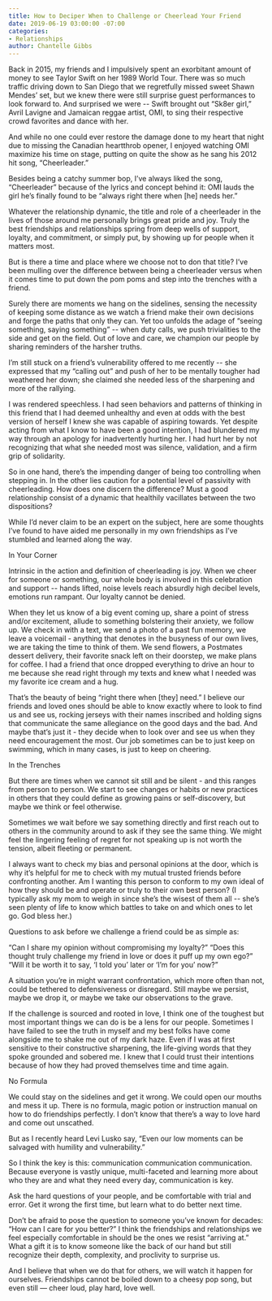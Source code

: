 ```yaml
---
title: How to Deciper When to Challenge or Cheerlead Your Friend
date: 2019-06-19 03:00:00 -07:00
categories:
- Relationships
author: Chantelle Gibbs
---
```


Back in 2015, my friends and I impulsively spent an exorbitant amount of money to see Taylor Swift on her 1989 World Tour. There was so much traffic driving down to San Diego that we regretfully missed sweet Shawn Mendes’ set, but we knew there were still surprise guest performances to look forward to. And surprised we were -- Swift brought out “Sk8er girl,” Avril Lavigne and Jamaican reggae artist, OMI, to sing their respective crowd favorites and dance with her. 

And while no one could ever restore the damage done to my heart that night due to missing the Canadian heartthrob opener, I enjoyed watching OMI maximize his time on stage, putting on quite the show as he sang his 2012 hit song, “Cheerleader.”

Besides being a catchy summer bop, I’ve always liked the song, “Cheerleader” because of the lyrics and concept behind it: OMI lauds the girl he’s finally found to be “always right there when [he] needs her.” 

Whatever the relationship dynamic, the title and role of a cheerleader in the lives of those around me personally brings great pride and joy. Truly the best friendships and relationships spring from deep wells of support, loyalty, and commitment, or simply put, by showing up for people when it matters most. 

But is there a time and place where we choose not to don that title? I’ve been mulling over the difference between being a cheerleader versus when it comes time to put down the pom poms and step into the trenches with a friend. 

Surely there are moments we hang on the sidelines, sensing the necessity of keeping some distance as we watch a friend make their own decisions and forge the paths that only they can. Yet too unfolds the adage of “seeing something, saying something” -- when duty calls, we push trivialities to the side and get on the field. Out of love and care, we champion our people by sharing reminders of the harsher truths. 

I’m still stuck on a friend’s vulnerability offered to me recently -- she expressed that my “calling out” and push of her to be mentally tougher had weathered her down; she claimed she needed less of the sharpening and more of the rallying. 

I was rendered speechless. I had seen behaviors and patterns of thinking in this friend that I had deemed unhealthy and even at odds with the best version of herself I knew she was capable of aspiring towards. Yet despite acting from what I know to have been a good intention, I had blundered my way through an apology for inadvertently hurting her. I had hurt her by not recognizing that what she needed most was silence, validation, and a firm grip of solidarity.

So in one hand, there’s the impending danger of being too controlling when stepping in. In the other lies caution for a potential level of passivity with cheerleading. How does one discern the difference? Must a good relationship consist of a dynamic that healthily vacillates between the two dispositions? 

While I’d never claim to be an expert on the subject, here are some thoughts I’ve found to have aided me personally in my own friendships as I’ve stumbled and learned along the way.

In Your Corner

Intrinsic in the action and definition of cheerleading is joy. When we cheer for someone or something, our whole body is involved in this celebration and support -- hands lifted, noise levels reach absurdly high decibel levels, emotions run rampant. Our loyalty cannot be denied.

When they let us know of a big event coming up, share a point of stress and/or excitement, allude to something bolstering their anxiety, we follow up. We check in with a text, we send a photo of a past fun memory, we leave a voicemail - anything that denotes in the busyness of our own lives, we are taking the time to think of them. We send flowers, a Postmates dessert delivery, their favorite snack left on their doorstep, we make plans for coffee. I had a friend that once dropped everything to drive an hour to me because she read right through my texts and knew what I needed was my favorite ice cream and a hug.

That’s the beauty of being “right there when [they] need.” I believe our friends and loved ones should be able to know exactly where to look to find us and see us, rocking jerseys with their names inscribed and holding signs that communicate the same allegiance on the good days and the bad. And maybe that’s just it - they decide when to look over and see us when they need encouragement the most. Our job sometimes can be to just keep on swimming, which in many cases, is just to keep on cheering.

In the Trenches

But there are times when we cannot sit still and be silent - and this ranges from person to person. We start to see changes or habits or new practices in others that they could define as growing pains or self-discovery, but maybe we think or feel otherwise. 

Sometimes we wait before we say something directly and first reach out to others in the community around to ask if they see the same thing. We might feel the lingering feeling of regret for not speaking up is not worth the tension, albeit fleeting or permanent. 

I always want to check my bias and personal opinions at the door, which is why it’s helpful for me to check with my mutual trusted friends before confronting another. Am I wanting this person to conform to my own ideal of how they should be and operate or truly to their own best person? (I typically ask my mom to weigh in since she’s the wisest of them all -- she’s seen plenty of life to know which battles to take on and which ones to let go. God bless her.)

Questions to ask before we challenge a friend could be as simple as:

 “Can I share my opinion without compromising my loyalty?” 
“Does this thought truly challenge my friend in love or does it puff up my own ego?” 
“Will it be worth it to say, ‘I told you’ later or ‘I’m for you’ now?” 

A situation you’re in might warrant confrontation, which more often than not, could be tethered to defensiveness or disregard. Still maybe we persist, maybe we drop it, or maybe we take our observations to the grave.

If the challenge is sourced and rooted in love, I think one of the toughest but most important things we can do is be a lens for our people. Sometimes I have failed to see the truth in myself and my best folks have come alongside me to shake me out of my dark haze. Even if I was at first sensitive to their constructive sharpening, the life-giving words that they spoke grounded and sobered me. I knew that I could trust their intentions because of how they had proved themselves time and time again.

No Formula

We could stay on the sidelines and get it wrong. We could open our mouths and mess it up. There is no formula, magic potion or instruction manual on how to do friendships perfectly. I don’t know that there’s a way to love hard and come out unscathed. 

But as I recently heard Levi Lusko say, “Even our low moments can be salvaged with humility and vulnerability.”

So I think the key is this: communication communication communication. Because everyone is vastly unique, multi-faceted and learning more about who they are and what they need every day, communication is key. 

Ask the hard questions of your people, and be comfortable with trial and error. Get it wrong the first time, but learn what to do better next time. 

Don’t be afraid to pose the question to someone you’ve known for decades: “How can I care for you better?” I think the friendships and relationships we feel especially comfortable in should be the ones we resist “arriving at.” What a gift it is to know someone like the back of our hand but still recognize their depth, complexity, and proclivity to surprise us. 

And I believe that when we do that for others, we will watch it happen for ourselves. Friendships cannot be boiled down to a cheesy pop song, but even still — cheer loud, play hard, love well.